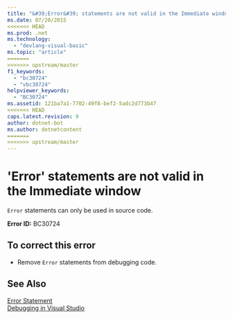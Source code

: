 ```yaml
---
title: "&#39;Error&#39; statements are not valid in the Immediate window"
ms.date: 07/20/2015
<<<<<<< HEAD
ms.prod: .net
ms.technology: 
  - "devlang-visual-basic"
ms.topic: "article"
=======
>>>>>>> upstream/master
f1_keywords: 
  - "bc30724"
  - "vbc30724"
helpviewer_keywords: 
  - "BC30724"
ms.assetid: 121ba7a1-7702-49f8-bef2-5adc2d773b47
<<<<<<< HEAD
caps.latest.revision: 9
author: dotnet-bot
ms.author: dotnetcontent
=======
>>>>>>> upstream/master
---
```

# &#39;Error&#39; statements are not valid in the Immediate window
`Error` statements can only be used in source code.  
  
 **Error ID:** BC30724  
  
## To correct this error  
  
-   Remove `Error` statements from debugging code.  
  
## See Also  
 [Error Statement](../../visual-basic/language-reference/statements/error-statement.md)  
 [Debugging in Visual Studio](/visualstudio/debugger/debugging-in-visual-studio)
